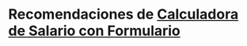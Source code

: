# Recomendaciones de [Calculadora de Salario con Formulario](https://github.com/CodeRoomMX/practices)